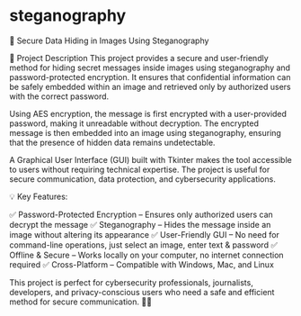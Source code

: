 # steganography

🔹 Secure Data Hiding in Images Using Steganography

📌 Project Description
This project provides a secure and user-friendly method for hiding secret messages inside images using steganography and password-protected encryption. It ensures that confidential information can be safely embedded within an image and retrieved only by authorized users with the correct password.

Using AES encryption, the message is first encrypted with a user-provided password, making it unreadable without decryption. The encrypted message is then embedded into an image using steganography, ensuring that the presence of hidden data remains undetectable.

A Graphical User Interface (GUI) built with Tkinter makes the tool accessible to users without requiring technical expertise. The project is useful for secure communication, data protection, and cybersecurity applications.

💡 Key Features:

✅ Password-Protected Encryption – Ensures only authorized users can decrypt the message
✅ Steganography – Hides the message inside an image without altering its appearance
✅ User-Friendly GUI – No need for command-line operations, just select an image, enter text & password
✅ Offline & Secure – Works locally on your computer, no internet connection required
✅ Cross-Platform – Compatible with Windows, Mac, and Linux

This project is perfect for cybersecurity professionals, journalists, developers, and privacy-conscious users who need a safe and efficient method for secure communication. 🚀🔐
